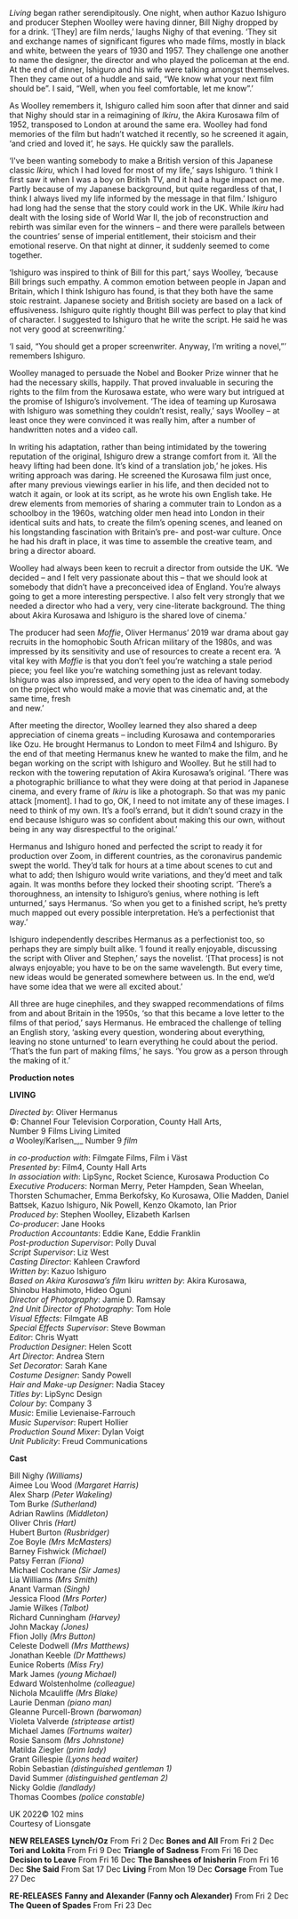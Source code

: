 
_Living_ began rather serendipitously. One night, when author Kazuo Ishiguro and producer Stephen Woolley were having dinner, Bill Nighy dropped by for a drink. ‘[They] are film nerds,’ laughs Nighy of that evening. ‘They sit and exchange names of significant figures who made films, mostly in black and white, between the years of 1930 and 1957. They challenge one another to name the designer, the director and who played the policeman at the end. At the end of dinner, Ishiguro and his wife were talking amongst themselves. Then they came out of a huddle and said, “We know what your next film should be”. I said, “Well, when you feel comfortable, let me know”.’

As Woolley remembers it, Ishiguro called him soon after that dinner and said that Nighy should star in a reimagining of _Ikiru_, the Akira Kurosawa film of 1952, transposed to London at around the same era. Woolley had fond memories of the film but hadn’t watched it recently, so he screened it again, ‘and cried and loved it’, he says. He quickly saw the parallels.

‘I've been wanting somebody to make a British version of this Japanese classic _Ikiru_, which I had loved for most of my life,’ says Ishiguro. ‘I think I first saw it when I was a boy on British TV, and it had a huge impact on me. Partly because of my Japanese background, but quite regardless of that, I think I always lived my life informed by the message in that film.’ Ishiguro had long had the sense that the story could work in the UK. While _Ikiru_ had dealt with the losing side of World War II, the job of reconstruction and rebirth was similar even for the winners – and there were parallels between the countries’ sense of imperial entitlement, their stoicism and their emotional reserve. On that night at dinner, it suddenly seemed to come together.

‘Ishiguro was inspired to think of Bill for this part,’ says Woolley, ‘because Bill brings such empathy. A common emotion between people in Japan and Britain, which I think Ishiguro has found, is that they both have the same stoic restraint. Japanese society and British society are based on a lack of effusiveness. Ishiguro quite rightly thought Bill was perfect to play that kind of character. I suggested to Ishiguro that he write the script. He said he was not very good at screenwriting.’

‘I said, “You should get a proper screenwriter. Anyway, I’m writing a novel,”’ remembers Ishiguro.

Woolley managed to persuade the Nobel and Booker Prize winner that he had the necessary skills, happily. That proved invaluable in securing the rights to the film from the Kurosawa estate, who were wary but intrigued at the promise of Ishiguro’s involvement. ‘The idea of teaming up Kurosawa with Ishiguro was something they couldn’t resist, really,’ says Woolley – at least once they were convinced it was really him, after a number of handwritten notes and a video call.

In writing his adaptation, rather than being intimidated by the towering reputation of the original, Ishiguro drew a strange comfort from it. ‘All the heavy lifting had been done. It’s kind of a translation job,’ he jokes. His writing approach was daring. He screened the Kurosawa film just once, after many previous viewings earlier in his life, and then decided not to watch it again, or look at its script, as he wrote his own English take. He drew elements from memories of sharing a commuter train to London as a schoolboy in the 1960s, watching older men head into London in their identical suits and hats, to create the film’s opening scenes, and leaned on his longstanding fascination with Britain’s pre- and post-war culture. Once he had his draft in place, it was time to assemble the creative team, and bring a director aboard.

Woolley had always been keen to recruit a director from outside the UK. ‘We decided – and I felt very passionate about this – that we should look at somebody that didn’t have a preconceived idea of England. You’re always going to get a more interesting perspective. I also felt very strongly that we needed a director who had a very, very cine-literate background. The thing about Akira Kurosawa and Ishiguro is the shared love of cinema.’

The producer had seen _Moffie_, Oliver Hermanus’ 2019 war drama about gay recruits in the homophobic South African military of the 1980s, and was impressed by its sensitivity and use of resources to create a recent era. ‘A vital key with _Moffie_ is that you don’t feel you’re watching a stale period piece; you feel like you’re watching something just as relevant today. Ishiguro was also impressed, and very open to the idea of having somebody on the project who would make a movie that was cinematic and, at the same time, fresh  
and new.’

After meeting the director, Woolley learned they also shared a deep appreciation of cinema greats – including Kurosawa and contemporaries like Ozu. He brought Hermanus to London to meet Film4 and Ishiguro. By the end of that meeting Hermanus knew he wanted to make the film, and he began working on the script with Ishiguro and Woolley. But he still had to reckon with the towering reputation of Akira Kurosawa’s original. ‘There was a photographic brilliance to what they were doing at that period in Japanese cinema, and every frame of _Ikiru_ is like a photograph. So that was my panic attack [moment]. I had to go, OK, I need to not imitate any of these images. I need to think of my own. It’s a fool’s errand, but it didn’t sound crazy in the end because Ishiguro was so confident about making this our own, without being in any way disrespectful to the original.’

Hermanus and Ishiguro honed and perfected the script to ready it for production over Zoom, in different countries, as the coronavirus pandemic swept the world. They’d talk for hours at a time about scenes to cut and what to add; then Ishiguro would write variations, and they’d meet and talk again. It was months before they locked their shooting script. ‘There’s a thoroughness, an intensity to Ishiguro’s genius, where nothing is left unturned,’ says Hermanus. ‘So when you get to a finished script, he’s pretty much mapped out every possible interpretation. He’s a perfectionist that way.’

Ishiguro independently describes Hermanus as a perfectionist too, so perhaps they are simply built alike. ‘I found it really enjoyable, discussing the script with Oliver and Stephen,’ says the novelist. ‘[That process] is not always enjoyable; you have to be on the same wavelength. But every time, new ideas would be generated somewhere between us. In the end, we’d have some idea that we were all excited about.’

All three are huge cinephiles, and they swapped recommendations of films from and about Britain in the 1950s, ‘so that this became a love letter to the films of that period,’ says Hermanus. He embraced the challenge of telling an English story, ‘asking every question, wondering about everything, leaving no stone unturned’ to learn everything he could about the period. ‘That’s the fun part of making films,’ he says. ‘You grow as a person through the making of it.’

**Production notes**

**LIVING**

_Directed by_: Oliver Hermanus  
©: Channel Four Television Corporation, County Hall Arts,  
Number 9 Films Living Limited  
_a_ Wooley/Karlsen_,_ Number 9 _film_

_in co-production with_: Filmgate Films, Film i Väst  
_Presented by_: Film4, County Hall Arts  
_In association with_: LipSync, Rocket Science, Kurosawa Production Co  
_Executive Producers_: Norman Merry, Peter Hampden, Sean Wheelan,  
Thorsten Schumacher, Emma Berkofsky, Ko Kurosawa, Ollie Madden, Daniel Battsek, Kazuo Ishiguro, Nik Powell, Kenzo Okamoto, Ian Prior  
_Produced by_: Stephen Woolley, Elizabeth Karlsen  
_Co-producer_: Jane Hooks  
_Production Accountants_: Eddie Kane, Eddie Franklin  
_Post-production Supervisor_: Polly Duval  
_Script Supervisor_: Liz West  
_Casting Director_: Kahleen Crawford  
_Written by_: Kazuo Ishiguro  
_Based on Akira Kurosawa’s film_ Ikiru _written by_: Akira Kurosawa,  
Shinobu Hashimoto, Hideo Oguni  
_Director of Photography_: Jamie D. Ramsay  
_2nd Unit Director of Photography_: Tom Hole  
_Visual Effects_: Filmgate AB  
_Special Effects Supervisor_: Steve Bowman  
_Editor_: Chris Wyatt  
_Production Designer_: Helen Scott  
_Art Director_: Andrea Stern  
_Set Decorator_: Sarah Kane  
_Costume Designer_: Sandy Powell  
_Hair and Make-up Designer_: Nadia Stacey  
_Titles by_: LipSync Design  
_Colour by_: Company 3  
_Music_: Emilie Levienaise-Farrouch  
_Music Supervisor_: Rupert Hollier  
_Production Sound Mixer_: Dylan Voigt  
_Unit Publicity_: Freud Communications

**Cast**

Bill Nighy _(Williams)_  
Aimee Lou Wood _(Margaret Harris)_  
Alex Sharp _(Peter Wakeling)_  
Tom Burke _(Sutherland)_  
Adrian Rawlins _(Middleton)_  
Oliver Chris _(Hart)_  
Hubert Burton _(Rusbridger)_  
Zoe Boyle _(Mrs McMasters)_  
Barney Fishwick _(Michael)_  
Patsy Ferran _(Fiona)_  
Michael Cochrane _(Sir James)_  
Lia Williams _(Mrs Smith)_  
Anant Varman _(Singh)_  
Jessica Flood _(Mrs Porter)_  
Jamie Wilkes _(Talbot)_  
Richard Cunningham _(Harvey)_  
John Mackay _(Jones)_  
Ffion Jolly _(Mrs Button)_  
Celeste Dodwell _(Mrs Matthews)_  
Jonathan Keeble _(Dr Matthews)_  
Eunice Roberts _(Miss Fry)_  
Mark James _(young Michael)_  
Edward Wolstenholme _(colleague)_  
Nichola Mcauliffe _(Mrs Blake)_  
Laurie Denman _(piano man)_  
Gleanne Purcell-Brown _(barwoman)_  
Violeta Valverde _(striptease artist)_  
Michael James _(Fortnums waiter)_  
Rosie Sansom _(Mrs Johnstone)_  
Matilda Ziegler _(prim lady)_  
Grant Gillespie _(Lyons head waiter)_  
Robin Sebastian _(distinguished gentleman 1)_  
David Summer _(distinguished gentleman 2)_  
Nicky Goldie _(landlady)_  
Thomas Coombes _(police constable)_  

UK 2022©  102 mins  
Courtesy of Lionsgate  

**NEW RELEASES**
**Lynch/Oz**
From Fri 2 Dec
**Bones and All**
From Fri 2 Dec
**Tori and Lokita**
From Fri 9 Dec
**Triangle of Sadness**
From Fri 16 Dec
**Decision to Leave**
From Fri 16 Dec
**The Banshees of Inisherin**
From Fri 16 Dec
**She Said**
From Sat 17 Dec
**Living**
From Mon 19 Dec
**Corsage**
From Tue 27 Dec

**RE-RELEASES**
**Fanny and Alexander (Fanny och Alexander)**
From Fri 2 Dec
**The Queen of Spades**
From Fri 23 Dec
<!--stackedit_data:
eyJoaXN0b3J5IjpbLTE3OTg2MTg1OTZdfQ==
-->
